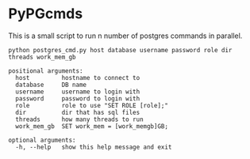 # PyPGcmds
This is a small script to run n number of postgres commands in parallel.

```
python postgres_cmd.py host database username password role dir threads work_mem_gb

positional arguments:
  host         hostname to connect to
  database     DB name
  username     username to login with
  password     password to login with
  role         role to use "SET ROLE [role];"
  dir          dir that has sql files
  threads      how many threads to run
  work_mem_gb  SET work_mem = [work_memgb]GB;

optional arguments:
  -h, --help   show this help message and exit
```
